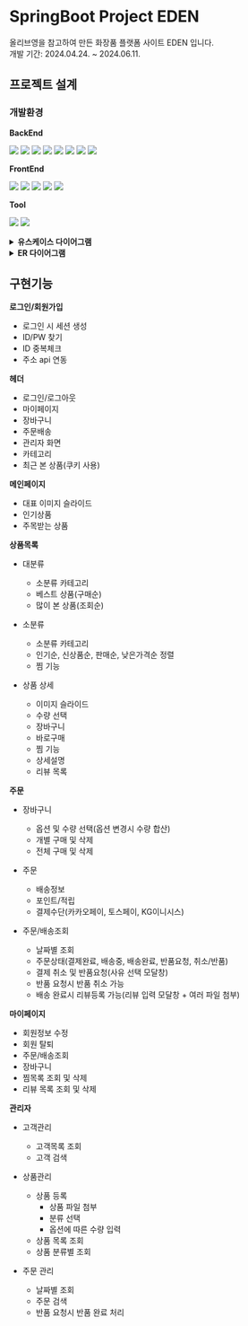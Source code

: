 # SpringBoot Project EDEN

올리브영을 참고하여 만든 화장품 플랫폼 사이트 EDEN 입니다.<br/>
개발 기간: 2024.04.24. ~ 2024.06.11.

## 프로젝트 설계

### 개발환경

**BackEnd**

<img src="https://img.shields.io/badge/springboot 3.2.3-6DB33F?style=for-the-badge&logo=spring&logoColor=white"> <img src="https://img.shields.io/badge/java 17-007396?style=for-the-badge&logo=java&logoColor=white"> <img src="https://img.shields.io/badge/jsp-F7DF1E?style=for-the-badge&logo=jsp&logoColor=black"> 
<img src="https://img.shields.io/badge/mysql 8.3.0-4479A1?style=for-the-badge&logo=mysql&logoColor=white"> <img src="https://img.shields.io/badge/mybatis-02303A?style=for-the-badge&logo=mybatis&logoColor=white"> <img src="https://img.shields.io/badge/apache tomcat 10.0-F8DC75?style=for-the-badge&logo=apachetomcat&logoColor=white"> <img src="https://img.shields.io/badge/gradle-02303A?style=for-the-badge&logo=gradle&logoColor=white"> <img src="https://img.shields.io/badge/linux-FCC624?style=for-the-badge&logo=linux&logoColor=black">
  
**FrontEnd**

<img src="https://img.shields.io/badge/html5-E34F26?style=for-the-badge&logo=html5&logoColor=white"> <img src="https://img.shields.io/badge/css3-1572B6?style=for-the-badge&logo=css3&logoColor=white"> <img src="https://img.shields.io/badge/javascript-F7DF1E?style=for-the-badge&logo=javascript&logoColor=black"> <img src="https://img.shields.io/badge/jquery-0769AD?style=for-the-badge&logo=jquery&logoColor=white"> <img src="https://img.shields.io/badge/bootstrap-7952B3?style=for-the-badge&logo=bootstrap&logoColor=white">

**Tool**

<img src="https://img.shields.io/badge/intellijidea-181717?style=for-the-badge&logo=intellijidea&logoColor=white"> <img src="https://img.shields.io/badge/github-181717?style=for-the-badge&logo=github&logoColor=white">

<details>
<summary><b>유스케이스 다이어그램</b></summary>
<div markdown="1">
  
![usecase_cos](https://github.com/sele906/cinema/assets/81071162/cff9b2e2-92b5-4d28-bf68-e1a6d34c2e0d)

</div>
</details>

<details>
<summary><b>ER 다이어그램</b></summary>
<div markdown="1">
  
![cosmetic_erd](https://github.com/sele906/cosmetic/assets/81071162/e8cfb0bc-7e91-44cd-8fb3-6fbec0783155)

</div>
</details>


## 구현기능


**로그인/회원가입**

- 로그인 시 세션 생성
- ID/PW 찾기
- ID 중복체크
- 주소 api 연동

**헤더**

- 로그인/로그아웃
- 마이페이지
- 장바구니
- 주문배송
- 관리자 화면
- 카테고리
- 최근 본 상품(쿠키 사용)

**메인페이지**

- 대표 이미지 슬라이드
- 인기상품
- 주목받는 상품

**상품목록**

- 대분류
  - 소분류 카테고리
  - 베스트 상품(구매순)
  - 많이 본 상품(조회순)
    
- 소분류
  - 소분류 카테고리
  - 인기순, 신상품순, 판매순, 낮은가격순 정렬
  - 찜 기능

- 상품 상세
  - 이미지 슬라이드
  - 수량 선택
  - 장바구니
  - 바로구매
  - 찜 기능
  - 상세설명
  - 리뷰 목록
    
**주문**

- 장바구니
  - 옵션 및 수량 선택(옵션 변경시 수량 합산)
  - 개별 구매 및 삭제
  - 전체 구매 및 삭제

- 주문
  - 배송정보
  - 포인트/적립
  - 결제수단(카카오페이, 토스페이, KG이니시스)

- 주문/배송조회
  - 날짜별 조회
  - 주문상태(결제완료, 배송중, 배송완료, 반품요청, 취소/반품)
  - 결제 취소 및 반품요청(사유 선택 모달창)
  - 반품 요청시 반품 취소 가능
  - 배송 완료시 리뷰등록 가능(리뷰 입력 모달창 + 여러 파일 첨부)
  
**마이페이지**

- 회원정보 수정
- 회원 탈퇴
- 주문/배송조회
- 장바구니
- 찜목록 조회 및 삭제
- 리뷰 목록 조회 및 삭제

**관리자**

- 고객관리
  - 고객목록 조회
  - 고객 검색

- 상품관리
  - 상품 등록
    - 상품 파일 첨부
    - 분류 선택
    - 옵션에 따른 수량 입력
  - 상품 목록 조회
  - 상품 분류별 조회

- 주문 관리
  - 날짜별 조회
  - 주문 검색
  - 반품 요청시 반품 완료 처리

























